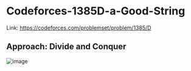 # Codeforces-1385D-a-Good-String
Link: https://codeforces.com/problemset/problem/1385/D
## Approach: Divide and Conquer
![image](https://user-images.githubusercontent.com/51401355/228580872-d93a85e8-8271-440f-bad8-a3fae1230917.png)
